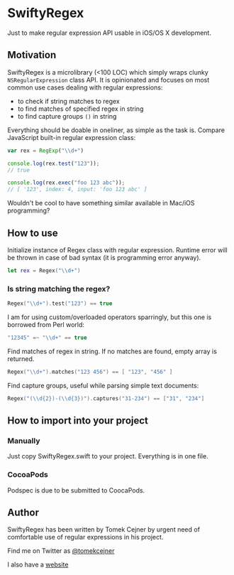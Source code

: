 # SwiftyRegex

Just to make regular expression API usable in iOS/OS X development.

## Motivation

SwiftyRegex is a microlibrary (<100 LOC) which simply wraps clunky `NSRegularExpression` class API.
It is opinionated and focuses on most common use cases dealing with regular expressions:

* to check if string matches to regex
* to find matches of specified regex in string
* to find capture groups `()` in string

Everything should be doable in oneliner, as simple as the task is.
Compare JavaScript built-in regular expression class:

```javascript
var rex = RegExp("\\d+")

console.log(rex.test("123")); 
// true

console.log(rex.exec("foo 123 abc")); 
// [ '123', index: 4, input: 'foo 123 abc' ]
```
Wouldn't be cool to have something similar available in Mac/iOS programming?

## How to use

Initialize instance of Regex class with regular expression. Runtime error will be thrown in case of bad syntax (it is programming error anyway).

```swift
let rex = Regex("\\d+")
```
### Is string matching the regex?

```swift
Regex("\\d+").test("123") == true
```

I am for using custom/overloaded operators sparringly, but this one is borrowed from Perl world:

```swift
"12345" =~ "\\d+" == true
```

Find matches of regex in string. If no matches are found, empty array is returned.

```swift  
Regex("\\d+").matches("123 456") == [ "123", "456" ]  
```

Find capture groups, useful while parsing simple text documents:

```swift
Regex("(\\d{2})-(\\d{3})").captures("31-234") == ["31", "234"]
```


## How to import into your project

### Manually
Just copy SwiftyRegex.swift to your project. Everything is in one file.

### CocoaPods
Podspec is due to be submitted to CoocaPods.



## Author

SwiftyRegex has been written by Tomek Cejner by urgent need of comfortable use of regular expressions in his project.

Find me on Twitter as [@tomekcejner](http://twitter.com/tomekcejner)

I also have a [website](https://www.japko.net/)


